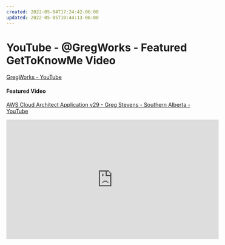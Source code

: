 ```yaml
---
created: 2022-05-04T17:24:42-06:00
updated: 2022-05-05T10:44:13-06:00
---
```

# YouTube - @GregWorks - Featured GetToKnowMe Video

[GregWorks - YouTube](https://www.youtube.com/channel/UCEOR5OVIgWpsRVZcoyz8i0Q)


#### Featured Video
[AWS Cloud Architect Application v29 - Greg Stevens - Southern Alberta - YouTube](https://www.youtube.com/watch?v=zxajLgbHwu8&t=1s)

<iframe width="560" height="315" src="https://www.youtube-nocookie.com/embed/zxajLgbHwu8" title="YouTube video player" frameborder="0" allow="accelerometer; autoplay; clipboard-write; encrypted-media; gyroscope; picture-in-picture" allowfullscreen></iframe>
